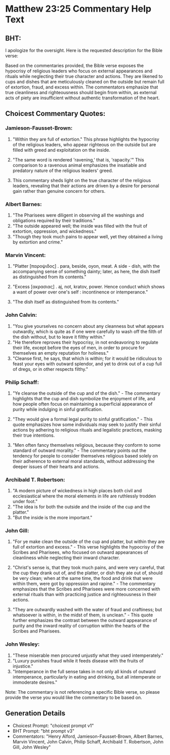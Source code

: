# Matthew 23:25 Commentary Help Text

## BHT:
I apologize for the oversight. Here is the requested description for the Bible verse:

Based on the commentaries provided, the Bible verse exposes the hypocrisy of religious leaders who focus on external appearances and rituals while neglecting their true character and actions. They are likened to cups and dishes that are meticulously cleaned on the outside but remain full of extortion, fraud, and excess within. The commentators emphasize that true cleanliness and righteousness should begin from within, as external acts of piety are insufficient without authentic transformation of the heart.

## Choicest Commentary Quotes:
### Jamieson-Fausset-Brown:
1. "Within they are full of extortion." This phrase highlights the hypocrisy of the religious leaders, who appear righteous on the outside but are filled with greed and exploitation on the inside.

2. "The same word is rendered 'ravening,' that is, 'rapacity.'" This comparison to a ravenous animal emphasizes the insatiable and predatory nature of the religious leaders' greed.

3. This commentary sheds light on the true character of the religious leaders, revealing that their actions are driven by a desire for personal gain rather than genuine concern for others.

### Albert Barnes:
1. "The Pharisees were diligent in observing all the washings and obligations required by their traditions."
2. "The outside appeared well; the inside was filled with the fruit of extortion, oppression, and wickedness."
3. "Though they took much pains to appear well, yet they obtained a living by extortion and crime."

### Marvin Vincent:
1. "Platter [παροψιδος] . para, beside, oyon, meat. A side - dish, with the accompanying sense of something dainty; later, as here, the dish itself as distinguished from its contents." 

2. "Excess [ακρασιας] . aj, not, kratov, power. Hence conduct which shows a want of power over one's self : incontinence or intemperance."

3. "The dish itself as distinguished from its contents."

### John Calvin:
1. "You give yourselves no concern about any cleanness but what appears outwardly, which is quite as if one were carefully to wash off the filth of the dish without, but to leave it filthy within."
2. "He therefore reproves their hypocrisy, in not endeavoring to regulate their life, except before the eyes of men, in order to procure for themselves an empty reputation for holiness."
3. "Cleanse first, he says, that which is within; for it would be ridiculous to feast your eyes with outward splendor, and yet to drink out of a cup full of dregs, or in other respects filthy."

### Philip Schaff:
1. "Ye cleanse the outside of the cup and of the dish." - The commentary highlights that the cup and dish symbolize the enjoyment of life, and how people often focus on maintaining a superficial appearance of purity while indulging in sinful gratification.

2. "They would give a formal legal purity to sinful gratification." - This quote emphasizes how some individuals may seek to justify their sinful actions by adhering to religious rituals and legalistic practices, masking their true intentions.

3. "Men often fancy themselves religious, because they conform to some standard of outward morality." - The commentary points out the tendency for people to consider themselves religious based solely on their adherence to external moral standards, without addressing the deeper issues of their hearts and actions.

### Archibald T. Robertson:
1. "A modern picture of wickedness in high places both civil and ecclesiastical where the moral elements in life are ruthlessly trodden under foot." 
2. "The idea is for both the outside and the inside of the cup and the platter." 
3. "But the inside is the more important."

### John Gill:
1. "For ye make clean the outside of the cup and platter, but within they are full of extortion and excess." - This verse highlights the hypocrisy of the Scribes and Pharisees, who focused on outward appearances of cleanliness while neglecting their inward character. 

2. "Christ's sense is, that they took much pains, and were very careful, that the cup they drank out of, and the platter, or dish they ate out of, should be very clean; when at the same time, the food and drink that were within them, were got by oppression and rapine." - The commentary emphasizes that the Scribes and Pharisees were more concerned with external rituals than with practicing justice and righteousness in their actions.

3. "They are outwardly washed with the water of fraud and craftiness; but whatsoever is within, in the midst of them, is unclean." - This quote further emphasizes the contrast between the outward appearance of purity and the inward reality of corruption within the hearts of the Scribes and Pharisees.

### John Wesley:
1. "These miserable men procured unjustly what they used intemperately."
2. "Luxury punishes fraud while it feeds disease with the fruits of injustice."
3. "Intemperance in the full sense takes in not only all kinds of outward intemperance, particularly in eating and drinking, but all intemperate or immoderate desires."

Note: The commentary is not referencing a specific Bible verse, so please provide the verse you would like the commentary to be based on.


## Generation Details
- Choicest Prompt: "choicest prompt v1"
- BHT Prompt: "bht prompt v3"
- Commentators: "Henry Alford, Jamieson-Fausset-Brown, Albert Barnes, Marvin Vincent, John Calvin, Philip Schaff, Archibald T. Robertson, John Gill, John Wesley"
